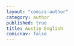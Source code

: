 ```yaml
---
layout: "comics-author"
category: author
published: true
title: Austin English
comicnav: false
---
```


